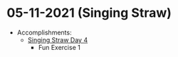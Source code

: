 # 05-11-2021 (Singing Straw)

- Accomplishments:
    - [Singing Straw Day 4](https://www.youtube.com/watch?v=c-DN9kjdav4)
        - Fun Exercise 1
